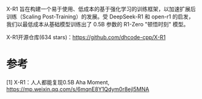 X-R1 旨在构建一个易于使用、低成本的基于强化学习的训练框架，以加速扩展后训练（Scaling Post-Training）的发展。受 DeepSeek-R1 和 open-r1 的启发，我们以最低成本从基础模型训练出了 0.5B 参数的 R1-Zero "顿悟时刻" 模型。

X-R1开源仓库(634 stars)：https://github.com/dhcode-cpp/X-R1

# 参考

[1] X-R1：人人都能复现0.5B Aha Moment, https://mp.weixin.qq.com/s/6mqnE8Y1Qdym0r8ejl5MNA
